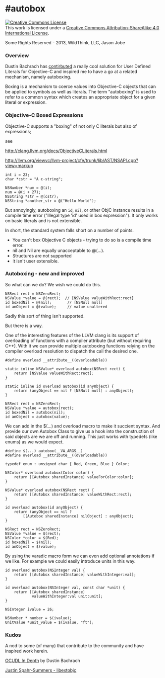 #autobox
=======
<a rel="license" href="http://creativecommons.org/licenses/by-sa/4.0/"><img alt="Creative Commons License" style="border-width:0" src="http://i.creativecommons.org/l/by-sa/4.0/88x31.png" /></a><br />This work is licensed under a <a rel="license" href="http://creativecommons.org/licenses/by-sa/4.0/">Creative Commons Attribution-ShareAlike 4.0 International License</a>.

Some Rights Reserved - 2013, WildThink, LLC, Jason Jobe

### Overview
Dustin Bachrach has [contirbuted](https://github.com/dbachrach/OCUDL) a really cool solution for User Defined Literals for Objective-C and inspired me to have a go at a related mechanism, namely autoboxing.

Boxing is a mechanism to coerce values into Objective-C objects that can be applied to symbols as well as literals. The term "autoboxing" is used to refer to a common syntax which creates an appropriate object for a given literal or expression.

### Objective-C Boxed Expressions
Objective-C supports a "boxing" of not only C literals but also of expressions;

see

<http://clang.llvm.org/docs/ObjectiveCLiterals.html>

<http://llvm.org/viewvc/llvm-project/cfe/trunk/lib/AST/NSAPI.cpp?view=markup>

	int i = 23;
	char *cstr = "A c-string";
	
	NSNumber *num = @(i);
	num = @(i + 27);
	NSString *str = @(cstr);
	NSString *another_str = @("Hello World");

But annoyingly, autoboxing an `id`, `nil`, or other ObjC instance results in a compile time error ("Illegal type 'id' used in box expression"). It only works on basic literals and is not extensible.

In short, the standard system falls short on a number of points.

* You can't box Objective C objects - trying to do so is a compile time error.
* nil and Nil are equally unacceptable to @(…).
* Structures are not supported
* It isn't user extensible.


### Autoboxing - new and improved
So what can we do? We wish we could do this.

	NSRect rect = NSZeroRect;
	NSValue *value = @(rect);  // [NSValue valueWithRect:rect]
	id boxedNil = @(nil);		// [NSNull null]
	id anObject = @(value);		// value unaltered

Sadly this sort of thing isn't supported.

But there is a way.

One of the interesting features of the LLVM clang is its support of overloading of functions with a compiler attribute (but without requiring C++). With it we can provide multiple autoboxing functions relying on the compiler overload resolution to dispatch the call the desired one.

	#define overload __attribute__((overloadable))
	
	static inline NSValue* overload autobox(NSRect rect) { 
		return [NSValue valueWithRect:rect];
	}

	static inline id overload autobox(id anyObject) {
		return (anyObject == nil ? [NSNull null] : anyObject);
	}

	NSRect rect = NSZeroRect;
	NSValue *value = autobox(rect);
	id boxedNil = autobox(nil);
	id anObject = autobox(value);

We can add in the $(…) and overload macro to make it succient syntax. And provide our own Autobox Class to give us a hook into the construction of said objects are we are off and running. This just works with typedefs (like enums) as we would expect.
	
	#define $(...) autobox(__VA_ARGS__)
	#define overload __attribute__((overloadable))
	
	typedef enum : unsigned char { Red, Green, Blue } Color;

	NSColor* overload autobox(Color color) { 
		return [[Autobox sharedInstance] valueForColor:color];
	}

	NSValue* overload autobox(NSRect rect) { 
		return [[Autobox sharedInstance] valueWithRect:rect];
	}

	id overload autobox(id anyObject) {
		return (anyObject == nil ?
			[[Autobox sharedInstance] nilObject] : anyObject);
	}

	NSRect rect = NSZeroRect;
	NSValue *value = $(rect);
	NSColor *color = $(Red);
	id boxedNil = $(nil);
	id anObject = $(value);


By using the varadic macro form we can even add optional annotations if we like. For example we could easily introduce units in this way.

	id overload autobox(NSInteger val) { 
		return [[Autobox sharedInstance] valueWithInteger:val];
	}

	id overload autobox(NSInteger val, const char *unit) { 
		return [[Autobox sharedInstance]
				valueWithInteger:val unit:unit];
	}

	NSInteger ivalue = 26;
	
	NSNumber * number = $(ivalue);
	UnitValue *unit_value = $(ivalue, "ft");

### Kudos
A nod to some (of many) that contribute to the community and have inspired work herein.

[OCUDL In Depth](http://www.dbachrach.com/posts/ocudl-in-depth/) by Dustin Bachrach

[Justin Spahr-Summers - libextobjc](https://github.com/jspahrsummers/libextobjc)

